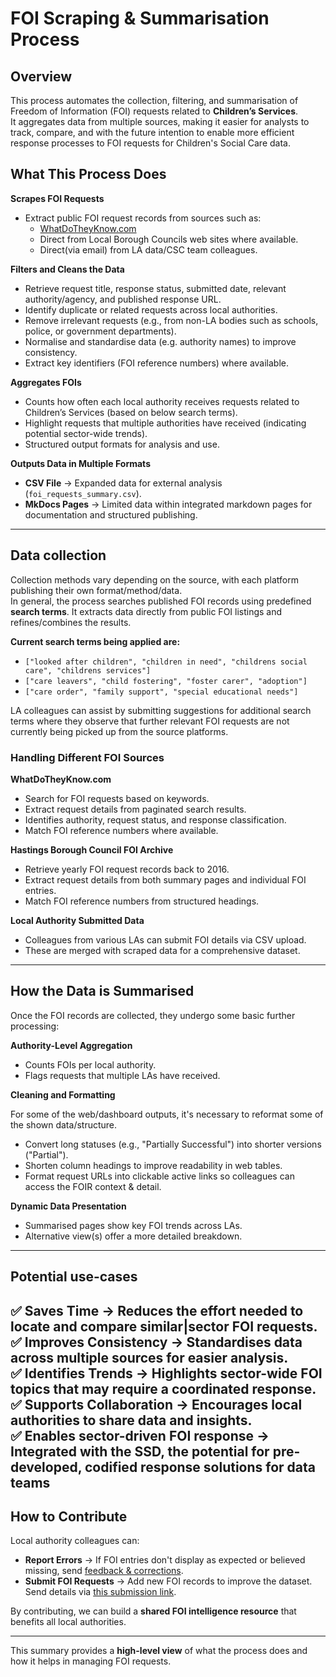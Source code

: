 # FOI Scraping & Summarisation Process

## Overview
This process automates the collection, filtering, and summarisation of Freedom of Information (FOI) requests related to **Children’s Services**.  
It aggregates data from multiple sources, making it easier for analysts to track, compare, and with the future intention to enable more efficient response processes to FOI requests for Children's Social Care data.

## What This Process Does

**Scrapes FOI Requests**  

   - Extract public FOI request records from sources such as:  
     - [WhatDoTheyKnow.com](https://www.whatdotheyknow.com)   
     - Direct from Local Borough Councils web sites where available.
     - Direct(via email) from LA data/CSC team colleagues.  


**Filters and Cleans the Data**  

   - Retrieve request title, response status, submitted date, relevant authority/agency, and published response URL.  
   - Identify duplicate or related requests across local authorities.  
   - Remove irrelevant requests (e.g., from non-LA bodies such as schools, police, or government departments).  
   - Normalise and standardise data (e.g. authority names) to improve consistency.  
   - Extract key identifiers (FOI reference numbers) where available.  

**Aggregates FOIs**  

   - Counts how often each local authority receives requests related to Children’s Services (based on below search terms).  
   - Highlight requests that multiple authorities have received (indicating potential sector-wide trends).  
   - Structured output formats for analysis and use.  

**Outputs Data in Multiple Formats**  

   - **CSV File** → Expanded data for external analysis (`foi_requests_summary.csv`).  
   - **MkDocs Pages** → Limited data within integrated markdown pages for documentation and structured publishing.  

---

## Data collection

Collection methods vary depending on the source, with each platform publishing their own format/method/data.  
In general, the process searches published FOI records using predefined **search terms**. It extracts data directly from public FOI listings and refines/combines the results.  

**Current search terms being applied are:**  

- ```["looked after children", "children in need", "childrens social care", "childrens services"]```  
- ```["care leavers", "child fostering", "foster carer", "adoption"]```   
- ```["care order", "family support", "special educational needs"]```  


LA colleagues can assist by submitting suggestions for additional search terms where they observe that further relevant FOI requests are not currently being picked up from the source platforms. 

### Handling Different FOI Sources
**WhatDoTheyKnow.com**  

  - Search for FOI requests based on keywords.  
  - Extract request details from paginated search results.  
  - Identifies authority, request status, and response classification.  
  - Match FOI reference numbers where available.  
  
**Hastings Borough Council FOI Archive**  

  - Retrieve yearly FOI request records back to 2016.  
  - Extract request details from both summary pages and individual FOI entries.  
  - Match FOI reference numbers from structured headings.  

**Local Authority Submitted Data**  

  - Colleagues from various LAs can submit FOI details via CSV upload.  
  - These are merged with scraped data for a comprehensive dataset.  

---

## How the Data is Summarised
Once the FOI records are collected, they undergo some basic further processing:

**Authority-Level Aggregation**  

  - Counts FOIs per local authority.  
  - Flags requests that multiple LAs have received.  
  
**Cleaning and Formatting**  

For some of the web/dashboard outputs, it's necessary to reformat some of the shown data/structure.

- Convert long statuses (e.g., "Partially Successful") into shorter versions ("Partial").  
- Shorten column headings to improve readability in web tables.  
- Format request URLs into clickable active links so colleagues can access the FOIR context & detail.  


**Dynamic Data Presentation**  
  - Summarised pages show key FOI trends across LAs.  
  - Alternative view(s) offer a more detailed breakdown.  

---

## Potential use-cases
✅ **Saves Time** → Reduces the effort needed to locate and compare similar|sector FOI requests.  
✅ **Improves Consistency** → Standardises data across multiple sources for easier analysis.  
✅ **Identifies Trends** → Highlights sector-wide FOI topics that may require a coordinated response.  
✅ **Supports Collaboration** → Encourages local authorities to share data and insights.  
✅ **Enables sector-driven FOI response** → Integrated with the SSD, the potential for pre-developed, codified response solutions for data teams
---

## How to Contribute
Local authority colleagues can:

- **Report Errors** → If FOI entries don't display as expected or believed missing, send [feedback & corrections](mailto:datatoinsight@gmail.com?subject=FOI%20Feedback).  
- **Submit FOI Requests** → Add new FOI records to improve the dataset. Send details via [this submission link](mailto:datatoinsight@gmail.com?subject=FOI%20details%20to%20add&body=Authority-Name:%20%3Cla-name%3E%0AAuthority-Code:%20%3Cla-code%3E%0ARequest-Title:%20%3Crequest-title%3E).

By contributing, we can build a **shared FOI intelligence resource** that benefits all local authorities.

---

This summary provides a **high-level view** of what the process does and how it helps in managing FOI requests. 
